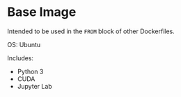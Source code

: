 # Base Image

Intended to be used in the `FROM` block of other Dockerfiles.

OS: Ubuntu

Includes:

- Python 3
- CUDA
- Jupyter Lab

